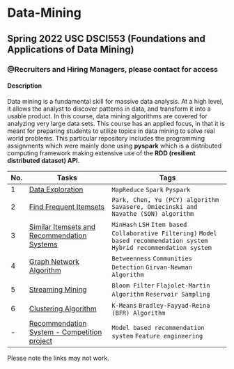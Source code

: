 # Data-Mining 
## Spring 2022 USC DSCI553 (Foundations and Applications of Data Mining)
### @Recruiters and Hiring Managers, please contact for access

#### Description
Data mining is a fundamental skill for massive data analysis. At a high level, it allows the analyst to discover patterns in data, and transform it into a usable product. In this course, data mining algorithms are covered for analyzing very large data sets. This course has an applied focus, in that it is meant for preparing students to utilize topics in data mining to solve real world problems. This particular repository includes the programming assignments which were mainly done using __pyspark__ which is a distributed computing framework making extensive use of the __RDD (resilient distributed dataset) API__.

|No.|    Tasks    |Tags|
|---|------------------------|----|
|1|[Data Exploration](Assignment%201/Assignment%201.pdf)|`MapReduce` `Spark` `Pyspark`|
|2|[Find Frequent Itemsets](Assignment%202/Assignment%202.pdf)|`Park, Chen, Yu (PCY) algorithm` `Savasere, Omiecinski and Navathe (SON) algorithm`|
|3|[Similar Itemsets and Recommendation Systems](Assignment%203/hw3.pdf)|`MinHash` `LSH` `Item based Collaborative Filtering)` `Model based recommendation system` `Hybrid recommendation system`|
|4|[Graph Network Algorithm](Assignment%204/hw4.pdf)|`Betweenness` `Communities Detection` `Girvan-Newman Algorithm`|
|5|[Streaming Mining](Assignment%205/Assignment%205_spring2022.pdf)|`Bloom Filter` `Flajolet-Martin Algorithm` `Reservoir Sampling`|
|6|[Clustering Algorithm](Assignment%206/HW6_description.pdf)|`K-Means` `Bradley-Fayyad-Reina (BFR) Algorithm`|
|-|[Recommendation System - Competition project](Competition/Competition.pdf)|`Model based recommendation system` `Feature engineering`|

Please note the links may not work.

